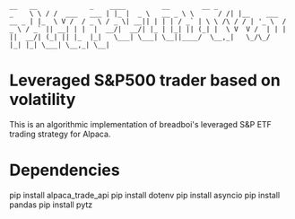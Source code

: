 ``__   __             _    ____         __        __ _                   _   
\ \ / /  ___   ___ | |_ |  _ \   __ _ \ \      / /| |__    ___   __ _ | |_ 
 \ V /  / _ \ / _ \| __|| | | | / _` | \ \ /\ / / | '_ \  / _ \ / _` || __|
  | |  |  __/|  __/| |_ | |_| || (_| |  \ V  V /  | | | ||  __/| (_| || |_ 
  |_|   \___| \___| \__||____/  \__,_|   \_/\_/   |_| |_| \___| \__,_| \__|``

# Leveraged S&P500 trader based on volatility

This is an algorithmic implementation of breadboi's leveraged S&amp;P ETF trading strategy for Alpaca.

# Dependencies

pip install alpaca_trade_api
pip install dotenv
pip install asyncio
pip install pandas
pip install pytz
